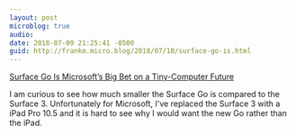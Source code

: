 ```yaml
---
layout: post
microblog: true
audio: 
date: 2018-07-09 21:25:41 -0500
guid: http://frankm.micro.blog/2018/07/10/surface-go-is.html
---
```

[Surface Go Is Microsoft’s Big Bet on a Tiny-Computer Future](https://www.wired.com/story/surface-go-microsofts-big-bet-on-a-tiny-computer-future/)

I am curious to see how much smaller the Surface Go is compared to the Surface 3. Unfortunately for Microsoft, I've replaced the Surface 3 with a iPad Pro 10.5 and it is hard to see why I would want the new Go rather than the iPad. 
